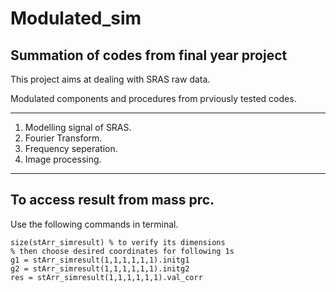 # Modulated_sim

## Summation of codes from final year project

This project aims at dealing with SRAS raw data.

Modulated components and procedures from prviously tested codes.

---

1. Modelling signal of SRAS.
2. Fourier Transform.
3. Frequency seperation.
4. Image processing.

---

## To access result from mass prc.

Use the following commands in terminal.

```
size(stArr_simresult) % to verify its dimensions
% then choose desired coordinates for following 1s
g1 = stArr_simresult(1,1,1,1,1,1).initg1
g2 = stArr_simresult(1,1,1,1,1,1).initg2
res = stArr_simresult(1,1,1,1,1,1).val_corr
```
